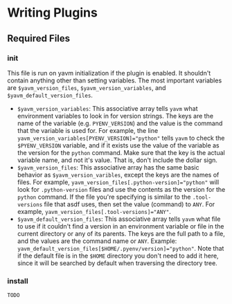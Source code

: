 # Writing Plugins

## Required Files

### init
This file is run on yavm initialization if the plugin is enabled. It shouldn't contain anything other than setting variables. The most important variables are `$yavm_version_files`, `$yavm_version_variables`, and `$yavm_default_version_files`.

- `$yavm_version_variables`: This associative array tells `yavm` what environment variables to look in for version strings. The keys are the name of the variable (e.g. `PYENV_VERSION`) and the value is the command that the variable is used for. For example, the line `yavm_version_variables[PYENV_VERSION]="python"` tells `yavm` to check the `$PYENV_VERSION` variable, and if it exists use the value of the variable as the version for the `python` command. Make sure that the key is the actual variable name, and not it's value. That is, don't include the dollar sign.
- `$yavm_version_files`: This associative array has the same basic behavior as `$yavm_version_varibles`, except the keys are the names of files. For example, `yavm_version_files[.python-version]="python"` will look for `.python-version` files and use the contents as the version for the `python` command. If the file you're specifying is similar to the `.tool-versions` file that asdf uses, then set the value (command) to `ANY`. For example, `yavm_version_files[.tool-versions]="ANY"`.
- `$yavm_default_version_files`: This associative array tells `yavm` what file to use if it couldn't find a version in an environment variable or file in the current directory or any of its parents. The keys are the full path to a file, and the values are the command name or `ANY`. Example: `yavm_default_version_files[$HOME/.pyenv/version]="python"`. Note that if the default file is in the `$HOME` directory you don't need to add it here, since it will be searched by default when traversing the directory tree.


### install
`TODO`
